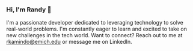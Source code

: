 ### Hi, I'm Randy 👋

I'm a passionate developer dedicated to leveraging technology to solve real-world problems. I'm constantly eager to learn and excited to take on new challenges in the tech world.
Want to connect? Reach out to me at rkamindo@emich.edu or message me on LinkedIn.

<!--
**rKamindo/rKamindo** is a ✨ _special_ ✨ repository because its `README.md` (this file) appears on your GitHub profile.

Here are some ideas to get you started:

- 🔭 I’m currently working on ...
- 🌱 I’m currently learning ...
- 👯 I’m looking to collaborate on ...
- 🤔 I’m looking for help with ...
- 💬 Ask me about ...
- 📫 How to reach me: ...
- 😄 Pronouns: ...
- ⚡ Fun fact: ...
-->
